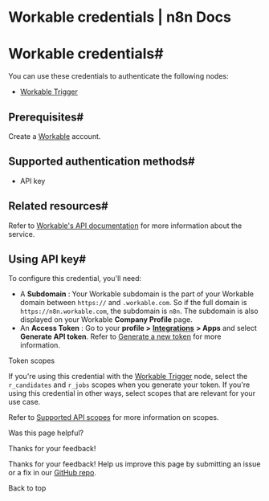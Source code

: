 # Workable credentials | n8n Docs

[ ](https://github.com/n8n-io/n8n-docs/edit/main/docs/integrations/builtin/credentials/workable.md "Edit this page")

# Workable credentials#

You can use these credentials to authenticate the following nodes:

  * [Workable Trigger](../../trigger-nodes/n8n-nodes-base.workabletrigger/)

## Prerequisites#

Create a [Workable](https://www.workable.com/) account.

## Supported authentication methods#

  * API key

## Related resources#

Refer to [Workable's API documentation](https://workable.readme.io/reference/generate-an-access-token) for more information about the service.

## Using API key#

To configure this credential, you'll need:

  * A **Subdomain** : Your Workable subdomain is the part of your Workable domain between `https://` and `.workable.com`. So if the full domain is `https://n8n.workable.com`, the subdomain is `n8n`. The subdomain is also displayed on your Workable **Company Profile** page.
  * An **Access Token** : Go to your **profile >** [**Integrations**](https://workable.com/backend/settings/integrations) **> Apps** and select **Generate API token**. Refer to [Generate a new token](https://help.workable.com/hc/en-us/articles/115015785428-Generating-revoking-access-tokens-for-Workable-s-API#Generateanewtoken) for more information.

Token scopes

If you're using this credential with the [Workable Trigger](../../trigger-nodes/n8n-nodes-base.workabletrigger/) node, select the `r_candidates` and `r_jobs` scopes when you generate your token. If you're using this credential in other ways, select scopes that are relevant for your use case.

Refer to [Supported API scopes](https://help.workable.com/hc/en-us/articles/115015785428-Generating-revoking-access-tokens-for-Workable-s-API#SupportedAPIscopes) for more information on scopes.

Was this page helpful? 

Thanks for your feedback! 

Thanks for your feedback! Help us improve this page by submitting an issue or a fix in our [GitHub repo](https://github.com/n8n-io/n8n-docs). 

Back to top